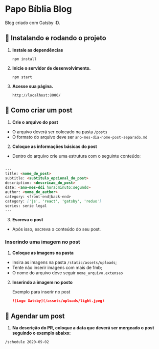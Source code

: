 # Papo Bíblia Blog

Blog criado com Gatsby :D.

## 🚀 Instalando e rodando o projeto

1.  **Instale as dependências**

    ```shell
    npm install
    ```

2.  **Inicie o servidor de desenvolvimento.**

    ```shell
    npm start
    ```

3.  **Acesse sua página.**

    ```
    http://localhost:8000/
    ```

## 📝 Como criar um post

1.  **Crie o arquivo do post**

- O arquivo deverá ser colocado na pasta `/posts`
- O formato do arquivo deve ser `ano-mes-dia-nome-post-separado.md`

2.  **Coloque as informações básicas do post**

- Dentro do arquivo crie uma estrutura com o seguinte conteúdo:

```markdown

---
title: <nome_do_post>
subtitle: <subtitulo_opcional_do_post>
description: <descricao_do_post>
date: <ano-mes-ddi hora:minuto:segundo>
author: <nome_do_author>
category: <front-end|back-end>
category: ['js', 'react', 'gatsby', 'redux']
series: serie legal
---
```

3.  **Escreva o post**

- Após isso, escreva o conteúdo do seu post.

### Inserindo uma imagem no post

1.  **Coloque as imagens na pasta**

- Insira as imagens na pasta `/static/assets/uploads`;
- Tente não inserir imagens com mais de 1mb;
- O nome do arquivo deve seguir `nome_arquivo.extensao`

2.  **Inserindo a imagem no posto**

    Exemplo para inserir no post

    ```markdown
    ![Logo Gatsby](/assets/uploads/light.jpeg)
    ```

## 📝 Agendar um post

1.  **Na descrição do PR, coloque a data que deverá ser mergeado o post seguindo o exemplo abaixo:**

```
/schedule 2020-09-02
```
